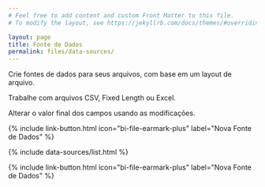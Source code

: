 ```yaml
---
# Feel free to add content and custom Front Matter to this file.
# To modify the layout, see https://jekyllrb.com/docs/themes/#overriding-theme-defaults

layout: page
title: Fonte de Dados
permalink: files/data-sources/
---
```


Crie fontes de dados para seus arquivos, com base em um layout de arquivo.

Trabalhe com arquivos CSV, Fixed Length ou Excel.

Alterar o valor final dos campos usando as modificações.

{% include link-button.html icon="bi-file-earmark-plus" label="Nova Fonte de Dados" %}

{% include data-sources/list.html %}

{% include link-button.html icon="bi-file-earmark-plus" label="Nova Fonte de Dados" %}
